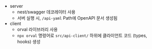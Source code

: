 - server
  - nest/swagger 데코레이터 사용
  - 서버 실행 시, `/api-yaml` Path에 OpenAPI 문서 생성됨
- client
  - orval 라이브러리 사용
  - `npx orval` 명령어로 `src/api-client/` 하위에 클라이언트 코드 (types, hooks) 생성
